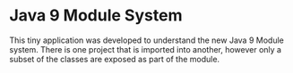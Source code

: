 # Java 9 Module System

This tiny application was developed to understand the new Java 9 Module system. There is one project that is imported into another, however only a subset of the classes are exposed as part of the module.
